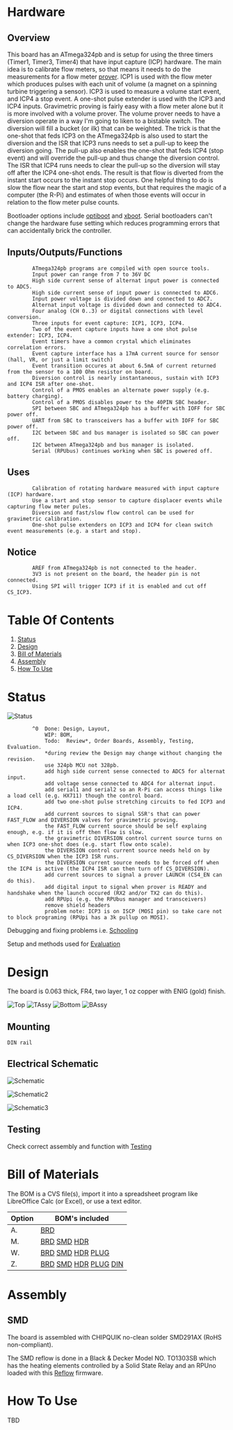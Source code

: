 # Hardware

## Overview

This board has an ATmega324pb and is setup for using the three timers (Timer1, Timer3, Timer4) that have input capture (ICP) hardware. The main idea is to calibrate flow meters, so that means it needs to do the measurements for a flow meter [prover]. ICP1 is used with the flow meter which produces pulses with each unit of volume (a magnet on a spinning turbine triggering a sensor). ICP3 is used to measure a volume start event, and ICP4 a stop event. A one-shot pulse extender is used with the ICP3 and ICP4 inputs. Gravimetric proving is fairly easy with a flow meter alone but it is more involved with a volume prover. The volume prover needs to have a diversion operate in a way I'm going to liken to a bistable switch. The diversion will fill a bucket (or ilk) that can be weighted. The trick is that the one-shot that feds ICP3 on the ATmega324pb is also used to start the diversion and the ISR that ICP3 runs needs to set a pull-up to keep the diversion going. The pull-up also enables the one-shot that feds ICP4 (stop event) and will override the pull-up and thus change the diversion control. The ISR that ICP4 runs needs to clear the pull-up so the diversion will stay off after the ICP4 one-shot ends. The result is that flow is diverted from the instant start occurs to the instant stop occurs. One helpful thing to do is slow the flow near the start and stop events, but that requires the magic of a computer (the R-Pi) and estimates of when those events will occur in relation to the flow meter pulse counts.

[prover]: http://asgmt.com/wp-content/uploads/2016/02/011_.pdf

Bootloader options include [optiboot] and [xboot]. Serial bootloaders can't change the hardware fuse setting which reduces programming errors that can accidentally brick the controller. 

[optiboot]: https://github.com/Optiboot/optiboot
[xboot]: https://github.com/alexforencich/xboot

## Inputs/Outputs/Functions

```
        ATmega324pb programs are compiled with open source tools.
        Input power can range from 7 to 36V DC
        High side current sense of alternat input power is connected to ADC5.
        High side current sense of input power is connected to ADC6.
        Input power voltage is divided down and connected to ADC7.
        Alternat input voltage is divided down and connected to ADC4.
        Four analog (CH 0..3) or digital connections with level conversion.
        Three inputs for event capture: ICP1, ICP3, ICP4.
        Two of the event capture inputs have a one shot pulse extender: ICP3, ICP4.
        Event timers have a common crystal which eliminates correlation errors.
        Event capture interface has a 17mA current source for sensor (hall, VR, or just a limit switch)
        Event transition occures at about 6.5mA of current returned from the sensor to a 100 Ohm resistor on board.
        Diversion control is nearly instantaneous, sustain with ICP3 and ICP4 ISR after one-shot.
        Control of a PMOS enables an alternate power supply (e.g. battery charging).
        Control of a PMOS disables power to the 40PIN SBC header.
        SPI between SBC and ATmega324pb has a buffer with IOFF for SBC power off.
        UART from SBC to transceivers has a buffer with IOFF for SBC power off.
        I2C between SBC and bus manager is isolated so SBC can power off.
        I2C between ATmega324pb and bus manager is isolated.
        Serial (RPUbus) continues working when SBC is powered off.
```

## Uses

```
        Calibration of rotating hardware measured with input capture (ICP) hardware.
        Use a start and stop sensor to capture displacer events while capturing flow meter pules.
        Diversion and fast/slow flow control can be used for gravimetric calibration. 
        One-shot pulse extenders on ICP3 and ICP4 for clean switch event measurements (e.g. a start and stop).
```

## Notice

```
        AREF from ATmega324pb is not connected to the header.
        3V3 is not present on the board, the header pin is not connected.
        Using SPI will trigger ICP3 if it is enabled and cut off CS_ICP3.
```


# Table Of Contents

1. [Status](#status)
2. [Design](#design)
3. [Bill of Materials](#bill-of-materials)
4. [Assembly](#assembly)
5. [How To Use](#how-to-use)


# Status

![Status](./status_icon.png "Gravimetric Status")

```
        ^0  Done: Design, Layout,
            WIP: BOM,
            Todo:  Review*, Order Boards, Assembly, Testing, Evaluation.
            *during review the Design may change without changing the revision.
            use 324pb MCU not 328pb.
            add high side current sense connected to ADC5 for alternat input.
            add voltage sense connected to ADC4 for alternat input.
            add serial1 and serial2 so an R-Pi can access things like a load cell (e.g. HX711) though the control board.
            add two one-shot pulse stretching circuits to fed ICP3 and ICP4.
            add current sources to signal SSR's that can power FAST_FLOW and DIVERSION valves for gravimetric proving.
            the FAST_FLOW current source should be self explaing enough, e.g. if it is off then flow is slow.
            the gravimetric DIVERSION control current source turns on when ICP3 one-shot does (e.g. start flow onto scale).
            the DIVERSION control current source needs held on by CS_DIVERSION when the ICP3 ISR runs.
            the DIVERSION current source needs to be forced off when the ICP4 is active (the ICP4 ISR can then turn off CS_DIVERSION).
            add current sources to signal a prover LAUNCH (CS4_EN can do this).
            add digital input to signal when prover is READY and handshake when the launch occured (RX2 and/or TX2 can do this).
            add RPUpi (e.g. the RPUbus manager and transceivers)
            remove shield headers
            problem note: ICP3 is on ISCP (MOSI pin) so take care not to block programing (RPUpi has a 3k pullup on MOSI).
```

Debugging and fixing problems i.e. [Schooling](./Schooling/)

Setup and methods used for [Evaluation](./Evaluation/)


# Design

The board is 0.063 thick, FR4, two layer, 1 oz copper with ENIG (gold) finish.

![Top](./Documents/17341,Top.png "Gravimetric Top")
![TAssy](./Documents/17341,TAssy.jpg "Gravimetric Top Assy")
![Bottom](./Documents/17341,Bottom.png "Gravimetric Bottom")
![BAssy](./Documents/17341,BAssy.jpg "Gravimetric Bottom Assy")

## Mounting

```
DIN rail
```

## Electrical Schematic

![Schematic](./Documents/17341,Schematic.png "Gravimetric Schematic")

![Schematic2](./Documents/17341,Schematic2.png "Gravimetric Schematic2")

![Schematic3](./Documents/17341,Schematic3.png "Gravimetric Schematic3")

## Testing

Check correct assembly and function with [Testing](./Testing/)


# Bill of Materials

The BOM is a CVS file(s), import it into a spreadsheet program like LibreOffice Calc (or Excel), or use a text editor.

Option | BOM's included
----- | ----- 
A. | [BRD] 
M. | [BRD] [SMD] [HDR] 
W. | [BRD] [SMD] [HDR] [PLUG]
Z. | [BRD] [SMD] [HDR] [PLUG] [DIN]

[BRD]: ./Design/17341BRD,BOM.csv
[SMD]: ./Design/17341SMD,BOM.csv
[HDR]: ./Design/17341HDR,BOM.csv
[PLUG]: ./Design/17341PLUG,BOM.csv
[DIN]: ./Design/17341DIN,BOM.csv


# Assembly

## SMD

The board is assembled with CHIPQUIK no-clean solder SMD291AX (RoHS non-compliant). 

The SMD reflow is done in a Black & Decker Model NO. TO1303SB which has the heating elements controlled by a Solid State Relay and an RPUno loaded with this [Reflow] firmware.

[Reflow]: ../Reflow


# How To Use

TBD

